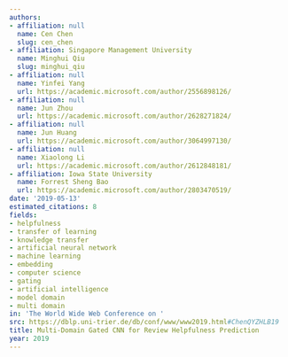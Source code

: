 ```yaml
---
authors:
- affiliation: null
  name: Cen Chen
  slug: cen_chen
- affiliation: Singapore Management University
  name: Minghui Qiu
  slug: minghui_qiu
- affiliation: null
  name: Yinfei Yang
  url: https://academic.microsoft.com/author/2556898126/
- affiliation: null
  name: Jun Zhou
  url: https://academic.microsoft.com/author/2628271824/
- affiliation: null
  name: Jun Huang
  url: https://academic.microsoft.com/author/3064997130/
- affiliation: null
  name: Xiaolong Li
  url: https://academic.microsoft.com/author/2612848181/
- affiliation: Iowa State University
  name: Forrest Sheng Bao
  url: https://academic.microsoft.com/author/2803470519/
date: '2019-05-13'
estimated_citations: 8
fields:
- helpfulness
- transfer of learning
- knowledge transfer
- artificial neural network
- machine learning
- embedding
- computer science
- gating
- artificial intelligence
- model domain
- multi domain
in: 'The World Wide Web Conference on '
src: https://dblp.uni-trier.de/db/conf/www/www2019.html#ChenQYZHLB19
title: Multi-Domain Gated CNN for Review Helpfulness Prediction
year: 2019
---
```

